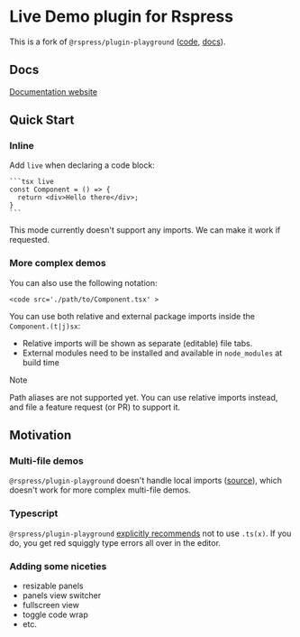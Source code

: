 # Live Demo plugin for Rspress

This is a fork of `@rspress/plugin-playground` ([code](https://github.com/web-infra-dev/rspress/tree/main/packages/plugin-playground), [docs](https://rspress.dev/plugin/official-plugins/playground)).

## Docs

[Documentation website](https://live-demo.pages.dev)

## Quick Start

### Inline

Add `live` when declaring a code block:

````mdx
```tsx live
const Component = () => {
  return <div>Hello there</div>;
}
```
````

This mode currently doesn't support any imports. We can make it work if requested.

### More complex demos

You can also use the following notation:

```mdx
<code src='./path/to/Component.tsx' >
```

You can use both relative and external package imports inside the `Component.(t|j)sx`:

- Relative imports will be shown as separate (editable) file tabs.
- External modules need to be installed and available in `node_modules` at build time

> [!NOTE]
> Path aliases are not supported yet. You can use relative imports instead, and file a feature request (or PR) to support it.

## Motivation

### Multi-file demos

`@rspress/plugin-playground` doesn't handle local imports ([source](https://github.com/web-infra-dev/rspress/blob/main/packages/plugin-playground/src/cli/utils.ts#L16)), which doesn't work for more complex multi-file demos.

### Typescript

`@rspress/plugin-playground` [explicitly recommends](https://rspress.dev/plugin/official-plugins/playground#internal-components) not to use `.ts(x)`. If you do, you get red squiggly type errors all over in the editor.

### Adding some niceties
- resizable panels
- panels view switcher
- fullscreen view
- toggle code wrap
- etc.

